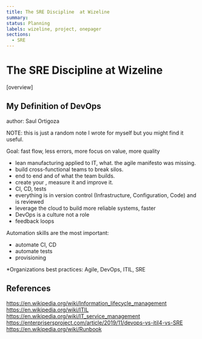 ```yaml
---
title: The SRE Discipline  at Wizeline
summary: 
status: Planning
labels: wizeline, project, onepager
sections: 
  - SRE
---
```


# The SRE Discipline at Wizeline

[overview]

## My Definition of DevOps

author: Saul Ortigoza

NOTE: this is just a random note I wrote for myself but you might find it useful.

Goal: fast flow, less errors, more focus on value, more quality

- lean manufacturing applied to IT, what.
  the agile manifesto was missing.
- build cross-functional teams to break silos.
- end to end  and of what the team builds.
- create your , measure it and improve it.
-  CI, CD, tests
- everything is in version control (Infrastructure,
  Configuration, Code) and is reviewed
- leverage the cloud to build more reliable systems, faster
- DevOps is a culture not a role
- feedback loops

Automation skills are the most important:

- automate CI, CD
- automate tests
- provisioning

\*Organizations best practices: Agile, DevOps, ITIL, SRE

## References

<https://en.wikipedia.org/wiki/Information_lifecycle_management>
<https://en.wikipedia.org/wiki/ITIL>
<https://en.wikipedia.org/wiki/IT_service_management>
<https://enterprisersproject.com/article/2019/11/devops-vs-itil4-vs-SRE>
<https://en.wikipedia.org/wiki/Runbook>
